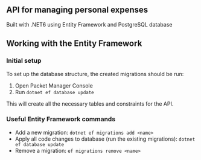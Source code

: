 ## API for managing personal expenses

Built with .NET6 using Entity Framework and PostgreSQL database
 ## Working with the Entity Framework
 ### Initial setup
 To set up the database structure, the created migrations should be run:
 1. Open Packet Manager Console
 2. Run `dotnet ef database update`

This will create all the necessary tables and constraints for the API.

### Useful Entity Framework commands
- Add a new migration: `dotnet ef migrations add <name>`
- Apply all code changes to database (run the existing migrations): `dotnet ef database update`
- Remove a migration: `ef migrations remove <name>`
 
 
 
